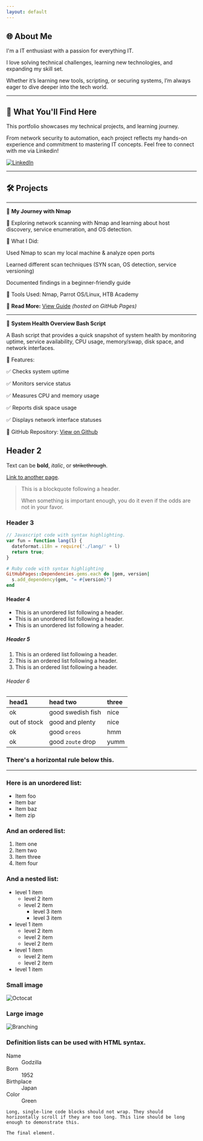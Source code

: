 ```yaml
---
layout: default
---
```



## 🌐 About Me

I'm a IT enthusiast with a passion for everything IT.

I love solving technical challenges, learning new technologies, and expanding my skill set.

Whether it’s learning new tools, scripting, or securing systems, I’m always eager to dive deeper into the tech world.

---------------------------------------------------------------------------------------------------------------

## 🎯 What You'll Find Here

This portfolio showcases my technical projects, and learning journey.

From network security to automation, each project reflects my hands-on experience and commitment to mastering IT concepts. Feel free to connect with me via Linkedin!

[![LinkedIn](https://img.shields.io/badge/LinkedIn-Profile-blue?logo=linkedin)](https://www.linkedin.com/in/matthewadriaanzen/)

---------------------------------------------------------------------------------------------------------------

## 🛠️ Projects

---------------------------------------------------------------------------------------------------------------

📌 **My Journey with Nmap**

🚀 Exploring network scanning with Nmap and learning about host discovery, service enumeration, and OS detection.

🔹 What I Did:

Used Nmap to scan my local machine & analyze open ports

Learned different scan techniques (SYN scan, OS detection, service versioning)

Documented findings in a beginner-friendly guide

🔹 Tools Used: Nmap, Parrot OS/Linux, HTB Academy

🔹 **Read More:** [View Guide](https://ltsmatthew.github.io/nmap_project/) _(hosted on GitHub Pages)_

---------------------------------------------------------------------------------------------------------------

📌 **System Health Overview Bash Script**

A Bash script that provides a quick snapshot of system health by monitoring uptime, service availability, CPU usage, memory/swap, disk space, and network interfaces.

🔹 Features:

✅ Checks system uptime

✅ Monitors service status

✅ Measures CPU and memory usage

✅ Reports disk space usage

✅ Displays network interface statuses

📂 GitHub Repository: [View on Github](https://github.com/ltsMatthew/bash_system_healthcheck)

## Header 2

Text can be **bold**, _italic_, or ~~strikethrough~~.

[Link to another page](./another-page.html).

> This is a blockquote following a header.
>
> When something is important enough, you do it even if the odds are not in your favor.

### Header 3

```js
// Javascript code with syntax highlighting.
var fun = function lang(l) {
  dateformat.i18n = require('./lang/' + l)
  return true;
}
```

```ruby
# Ruby code with syntax highlighting
GitHubPages::Dependencies.gems.each do |gem, version|
  s.add_dependency(gem, "= #{version}")
end
```

#### Header 4

*   This is an unordered list following a header.
*   This is an unordered list following a header.
*   This is an unordered list following a header.

##### Header 5

1.  This is an ordered list following a header.
2.  This is an ordered list following a header.
3.  This is an ordered list following a header.

###### Header 6

| head1        | head two          | three |
|:-------------|:------------------|:------|
| ok           | good swedish fish | nice  |
| out of stock | good and plenty   | nice  |
| ok           | good `oreos`      | hmm   |
| ok           | good `zoute` drop | yumm  |

### There's a horizontal rule below this.

* * *

### Here is an unordered list:

*   Item foo
*   Item bar
*   Item baz
*   Item zip

### And an ordered list:

1.  Item one
1.  Item two
1.  Item three
1.  Item four

### And a nested list:

- level 1 item
  - level 2 item
  - level 2 item
    - level 3 item
    - level 3 item
- level 1 item
  - level 2 item
  - level 2 item
  - level 2 item
- level 1 item
  - level 2 item
  - level 2 item
- level 1 item

### Small image

![Octocat](https://github.githubassets.com/images/icons/emoji/octocat.png)

### Large image

![Branching](https://guides.github.com/activities/hello-world/branching.png)


### Definition lists can be used with HTML syntax.

<dl>
<dt>Name</dt>
<dd>Godzilla</dd>
<dt>Born</dt>
<dd>1952</dd>
<dt>Birthplace</dt>
<dd>Japan</dd>
<dt>Color</dt>
<dd>Green</dd>
</dl>

```
Long, single-line code blocks should not wrap. They should horizontally scroll if they are too long. This line should be long enough to demonstrate this.
```

```
The final element.
```
